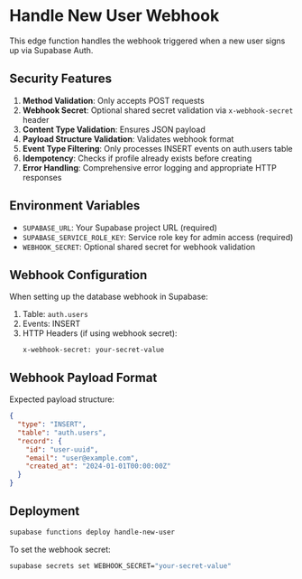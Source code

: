 # Handle New User Webhook

This edge function handles the webhook triggered when a new user signs up via Supabase Auth.

## Security Features

1. **Method Validation**: Only accepts POST requests
2. **Webhook Secret**: Optional shared secret validation via `x-webhook-secret` header
3. **Content Type Validation**: Ensures JSON payload
4. **Payload Structure Validation**: Validates webhook format
5. **Event Type Filtering**: Only processes INSERT events on auth.users table
6. **Idempotency**: Checks if profile already exists before creating
7. **Error Handling**: Comprehensive error logging and appropriate HTTP responses

## Environment Variables

- `SUPABASE_URL`: Your Supabase project URL (required)
- `SUPABASE_SERVICE_ROLE_KEY`: Service role key for admin access (required)
- `WEBHOOK_SECRET`: Optional shared secret for webhook validation

## Webhook Configuration

When setting up the database webhook in Supabase:

1. Table: `auth.users`
2. Events: INSERT
3. HTTP Headers (if using webhook secret):
   ```
   x-webhook-secret: your-secret-value
   ```

## Webhook Payload Format

Expected payload structure:

```json
{
  "type": "INSERT",
  "table": "auth.users",
  "record": {
    "id": "user-uuid",
    "email": "user@example.com",
    "created_at": "2024-01-01T00:00:00Z"
  }
}
```

## Deployment

```bash
supabase functions deploy handle-new-user
```

To set the webhook secret:

```bash
supabase secrets set WEBHOOK_SECRET="your-secret-value"
```

